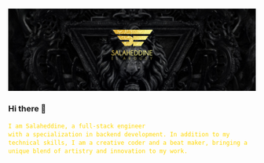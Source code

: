 [![SALAHEDDINE's GitHub Banner](./assets/GitHubHeade.png)](https://www.linkedin.com/in/salaheddine-el-arousy/)


### Hi there 👋
<code style="color : gold">I am Salaheddine, a full-stack engineer with a specialization in backend development. In addition to my technical skills, I am a creative coder and a beat maker, bringing a unique blend of artistry and innovation to my work.</code>


<!--
**Datycoon/Datycoon** is a ✨ _special_ ✨ repository because its `README.md` (this file) appears on your GitHub profile.

Here are some ideas to get you started:

- 🔭 I’m currently working on ...
- 🌱 I’m currently learning ...
- 👯 I’m looking to collaborate on ...
- 🤔 I’m looking for help with ...
- 💬 Ask me about ...
- 📫 How to reach me: ...
- 😄 Pronouns: ...
- ⚡ Fun fact: ...
-->

